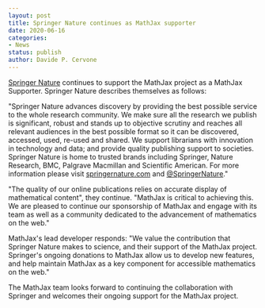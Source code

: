 ```yaml
---
layout: post
title: Springer Nature continues as MathJax supporter
date: 2020-06-16
categories:
- News
status: publish
author: Davide P. Cervone
---
```


[Springer Nature](http://www.springernature.com/) continues to support the MathJax project as a MathJax Supporter.  Springer Nature describes themselves as follows:

"Springer Nature advances discovery by providing the best possible service to the whole research community. We make sure all the research we publish is significant, robust and stands up to objective scrutiny and reaches all relevant audiences in the best possible format so it can be discovered, accessed, used, re-used and shared. We support librarians with innovation in technology and data; and provide quality publishing support to societies. Springer Nature is home to trusted brands including Springer, Nature Research, BMC, Palgrave Macmillan and Scientific American. For more information please visit [springernature.com](https://www.springernature.com) and [@SpringerNature](https://www.facebook.com/SpringerNature/)."

"The quality of our online publications relies on accurate display of mathematical content", they continue. "MathJax is critical to achieving this. We are pleased to continue our sponsorship of MathJax and engage with its team as well as a community dedicated to the advancement of mathematics on the web."

MathJax's lead developer responds: "We value the contribution that Springer Nature makes to science, and their support of the MathJax project.  Springer's ongoing donations to MathJax allow us to develop new features, and help maintain MathJax as a key component for accessible mathematics on the web."


The MathJax team looks forward to continuing the collaboration with Springer and welcomes their ongoing support for the MathJax project.
